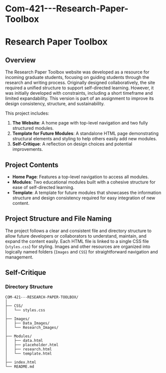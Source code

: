# Com-421---Research-Paper-Toolbox

# Research Paper Toolbox

## Overview

The Research Paper Toolbox website was developed as a resource for incoming graduate students, focusing on guiding students through the research and writing process. Originally designed collaboratively, the site required a unified structure to support self-directed learning. However, it was initially developed with constraints, including a short timeframe and limited expandability. This version is part of an assignment to improve its design consistency, structure, and sustainability.

This project includes:
1. **The Website**: A home page with top-level navigation and two fully structured modules.
2. **Template for Future Modules**: A standalone HTML page demonstrating structural elements and styling to help others easily add new modules.
3. **Self-Critique**: A reflection on design choices and potential improvements.

## Project Contents

- **Home Page**: Features a top-level navigation to access all modules.
- **Modules**: Two educational modules built with a cohesive structure for ease of self-directed learning.
- **Template**: A template for future modules that showcases the information structure and design consistency required for easy integration of new content.

## Project Structure and File Naming

The project follows a clear and consistent file and directory structure to allow future developers or collaborators to understand, maintain, and expand the content easily. Each HTML file is linked to a single CSS file (`styles.css`) for styling. Images and other resources are organized into logically named folders (`Images` and `CSS`) for straightforward navigation and management.

## Self-Critique



### Directory Structure
```plaintext
COM-421---RESEARCH-PAPER-TOOLBOX/
│
├── CSS/
│   └── styles.css
│
├── Images/
│   ├── Data_Images/
│   └── Research_Images/
│
├── Modules/
│   ├── data.html
│   ├── placeholder.html
│   ├── research.html
│   └── template.html
│
├── index.html
└── README.md
